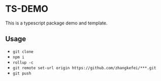 # TS-DEMO

This is a typescript package demo and template.

## Usage

- `git clone`
- `npm i`
- `rollup -c`
- `git remote set-url origin https://github.com/zhangkefei/***.git`
- `git push`

